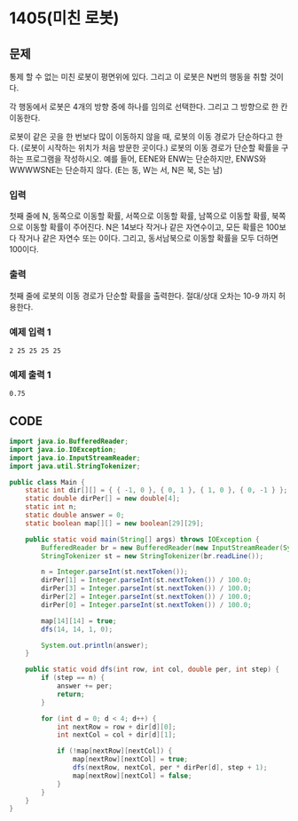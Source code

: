 # 1405\(미친 로봇\)

## 문제

통제 할 수 없는 미친 로봇이 평면위에 있다. 그리고 이 로봇은 N번의 행동을 취할 것이다.

각 행동에서 로봇은 4개의 방향 중에 하나를 임의로 선택한다. 그리고 그 방향으로 한 칸 이동한다.

로봇이 같은 곳을 한 번보다 많이 이동하지 않을 때, 로봇의 이동 경로가 단순하다고 한다. \(로봇이 시작하는 위치가 처음 방문한 곳이다.\) 로봇의 이동 경로가 단순할 확률을 구하는 프로그램을 작성하시오. 예를 들어, EENE와 ENW는 단순하지만, ENWS와 WWWWSNE는 단순하지 않다. \(E는 동, W는 서, N은 북, S는 남\)

### 입력

첫째 줄에 N, 동쪽으로 이동할 확률, 서쪽으로 이동할 확률, 남쪽으로 이동할 확률, 북쪽으로 이동할 확률이 주어진다. N은 14보다 작거나 같은 자연수이고,  모든 확률은 100보다 작거나 같은 자연수 또는 0이다. 그리고, 동서남북으로 이동할 확률을 모두 더하면 100이다.

### 출력

첫째 줄에 로봇의 이동 경로가 단순할 확률을 출력한다. 절대/상대 오차는 10-9 까지 허용한다.

### 예제 입력 1

```text
2 25 25 25 25
```

### 예제 출력 1

```text
0.75
```

## CODE

```java
import java.io.BufferedReader;
import java.io.IOException;
import java.io.InputStreamReader;
import java.util.StringTokenizer;

public class Main {
	static int dir[][] = { { -1, 0 }, { 0, 1 }, { 1, 0 }, { 0, -1 } };
	static double dirPer[] = new double[4];
	static int n;
	static double answer = 0;
	static boolean map[][] = new boolean[29][29];

	public static void main(String[] args) throws IOException {
		BufferedReader br = new BufferedReader(new InputStreamReader(System.in));
		StringTokenizer st = new StringTokenizer(br.readLine());

		n = Integer.parseInt(st.nextToken());
		dirPer[1] = Integer.parseInt(st.nextToken()) / 100.0;
		dirPer[3] = Integer.parseInt(st.nextToken()) / 100.0;
		dirPer[2] = Integer.parseInt(st.nextToken()) / 100.0;
		dirPer[0] = Integer.parseInt(st.nextToken()) / 100.0;

		map[14][14] = true;
		dfs(14, 14, 1, 0);

		System.out.println(answer);
	}

	public static void dfs(int row, int col, double per, int step) {
		if (step == n) {
			answer += per;
			return;
		}

		for (int d = 0; d < 4; d++) {
			int nextRow = row + dir[d][0];
			int nextCol = col + dir[d][1];

			if (!map[nextRow][nextCol]) {
				map[nextRow][nextCol] = true;
				dfs(nextRow, nextCol, per * dirPer[d], step + 1);
				map[nextRow][nextCol] = false;
			}
		}
	}
}
```

